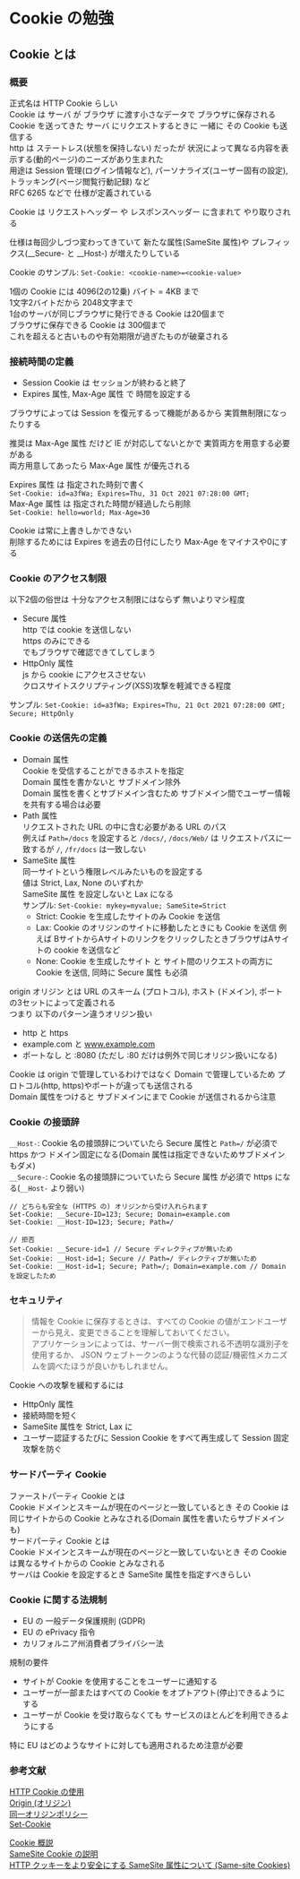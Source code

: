 # Cookie の勉強
## Cookie とは
### 概要
正式名は HTTP Cookie らしい  
Cookie は サーバ が ブラウザ に渡す小さなデータで ブラウザに保存される  
Cookie を送ってきた サーバ にリクエストするときに 一緒に その Cookie も送信する  
http は ステートレス(状態を保持しない) だったが 状況によって異なる内容を表示する(動的ページ)のニーズがあり生まれた  
用途は Session 管理(ログイン情報など), パーソナライズ(ユーザー固有の設定), トラッキング(ページ閲覧行動記録) など  
RFC 6265 などで 仕様が定義されている  

Cookie は リクエストヘッダー や レスポンスヘッダー に含まれて やり取りされる  

仕様は毎回少しづつ変わってきていて 新たな属性(SameSite 属性)や プレフィックス(__Secure- と __Host-) が増えたりしている  

Cookie のサンプル: `Set-Cookie: <cookie-name>=<cookie-value>`  

1個の Cookie には 4096(2の12乗) バイト = 4KB まで  
1文字2バイトだから 2048文字まで  
1台のサーバが同じブラウザに発行できる Cookie は20個まで  
ブラウザに保存できる Cookie は 300個まで  
これを超えると古いものや有効期限が過ぎたものが破棄される  
### 接続時間の定義  
- Session Cookie は セッションが終わると終了  
- Expires 属性, Max-Age 属性 で 時間を設定する  

ブラウザによっては Session を復元するって機能があるから 実質無制限になったりする  

推奨は Max-Age 属性 だけど IE が対応してないとかで 実質両方を用意する必要がある  
両方用意してあったら Max-Age 属性 が優先される  

Expires 属性 は 指定された時刻で書く  
`Set-Cookie: id=a3fWa; Expires=Thu, 31 Oct 2021 07:28:00 GMT;`  
Max-Age 属性 は 指定された時間が経過したら削除  
`Set-Cookie: hello=world; Max-Age=30`  

Cookie は常に上書きしかできない  
削除するためには Expires を過去の日付にしたり Max-Age をマイナスや0にする  
### Cookie のアクセス制限  
以下2個の俗世は 十分なアクセス制限にはならず 無いよりマシ程度  
- Secure 属性  
  http では cookie を送信しない  
  https のみにできる  
  でもブラウザで確認できてしてしまう  
- HttpOnly 属性  
  js から cookie にアクセスさせない  
  クロスサイトスクリプティング(XSS)攻撃を軽減できる程度  

サンプル: `Set-Cookie: id=a3fWa; Expires=Thu, 21 Oct 2021 07:28:00 GMT; Secure; HttpOnly`  
### Cookie の送信先の定義  
- Domain 属性  
  Cookie を受信することができるホストを指定  
  Domain 属性を書かないと サブドメイン除外  
  Domain 属性を書くとサブドメイン含むため サブドメイン間でユーザー情報を共有する場合は必要  
- Path 属性  
  リクエストされた URL の中に含む必要がある URL のパス  
  例えば `Path=/docs` を設定すると `/docs/`, `/docs/Web/` は リクエストパスに一致するが `/`, `/fr/docs` は一致しない  
- SameSite 属性  
  同一サイトという権限レベルみたいものを設定する  
  値は Strict, Lax, None のいずれか  
  SameSite 属性 を設定しないと Lax になる  
  サンプル: `Set-Cookie: mykey=myvalue; SameSite=Strict`  
  - Strict: Cookie を生成したサイトのみ Cookie を送信  
  - Lax: Cookie のオリジンのサイトに移動したときにも Cookie を送信
    例えば BサイトからAサイトのリンクをクリックしたときブラウザはAサイトの cookie を送信など  
  - None: Cookie を生成したサイト と サイト間のリクエストの両方に Cookie を送信, 同時に Secure 属性 も必須   

origin オリジン とは URL のスキーム (プロトコル), ホスト (ドメイン), ポート の3セットによって定義される  
つまり 以下のパターン違うオリジン扱い  
- http と https  
- example.com と www.example.com  
- ポートなし と :8080 (ただし :80 だけは例外で同じオリジン扱いになる)  

Cookie は origin で管理しているわけではなく Domain で管理しているため プロトコル(http, https)やポートが違っても送信される  
Domain 属性をつけると サブドメインにまで Cookie が送信されるから注意  
### Cookie の接頭辞  
`__Host-`: Cookie 名の接頭辞についていたら Secure 属性と `Path=/` が必須で https かつ ドメイン固定になる(Domain 属性は指定できないためサブドメインもダメ)  
`__Secure-`: Cookie 名の接頭辞についていたら Secure 属性 が必須で https になる(`__Host-` より弱い)  
```
// どちらも安全な (HTTPS の) オリジンから受け入れられます
Set-Cookie: __Secure-ID=123; Secure; Domain=example.com
Set-Cookie: __Host-ID=123; Secure; Path=/

// 拒否
Set-Cookie: __Secure-id=1 // Secure ディレクティブが無いため
Set-Cookie: __Host-id=1; Secure // Path=/ ディレクティブが無いため
Set-Cookie: __Host-id=1; Secure; Path=/; Domain=example.com // Domain を設定したため
```
### セキュリティ  
>情報を Cookie に保存するときは、すべての Cookie の値がエンドユーザーから見え、変更できることを理解しておいてください。  
>アプリケーションによっては、サーバー側で検索される不透明な識別子を使用するか、 JSON ウェブトークンのような代替の認証/機密性メカニズムを調べたほうが良いかもしれません。  

Cookie への攻撃を緩和するには  
- HttpOnly 属性  
- 接続時間を短く  
- SameSite 属性を Strict, Lax に  
- ユーザー認証するたびに Session Cookie をすべて再生成して Session 固定攻撃を防ぐ  
### サードパーティ Cookie
ファーストパーティ Cookie とは  
Cookie ドメインとスキームが現在のページと一致しているとき その Cookie は同じサイトからの Cookie とみなされる(Domain 属性を書いたらサブドメインも)  
サードパーティ Cookie とは  
Cookie ドメインとスキームが現在のページと一致していないとき その Cookie は異なるサイトからの Cookie とみなされる  
サーバは Cookie を設定するとき SameSite 属性を指定すべきらしい  
### Cookie に関する法規制
- EU の 一般データ保護規則 (GDPR)
- EU の ePrivacy 指令
- カリフォルニア州消費者プライバシー法

規制の要件  
- サイトが Cookie を使用することをユーザーに通知する
- ユーザーが一部またはすべての Cookie をオプトアウト(停止)できるようにする
- ユーザーが Cookie を受け取らなくても サービスのほとんどを利用できるようにする

特に EU はどのようなサイトに対しても適用されるため注意が必要  
### 参考文献
[HTTP Cookie の使用](https://developer.mozilla.org/ja/docs/Web/HTTP/Cookies)  
[Origin (オリジン)](https://developer.mozilla.org/ja/docs/Glossary/Origin)  
[同一オリジンポリシー](https://developer.mozilla.org/ja/docs/Web/Security/Same-origin_policy)  
[Set-Cookie](https://developer.mozilla.org/ja/docs/Web/HTTP/Headers/Set-Cookie)  

[Cookie 概説](https://numb86-tech.hatenablog.com/entry/2020/01/19/004420)  
[SameSite Cookie の説明](https://web.dev/i18n/ja/samesite-cookies-explained/)  
[HTTP クッキーをより安全にする SameSite 属性について (Same-site Cookies)](https://laboradian.com/same-site-cookies/)  

